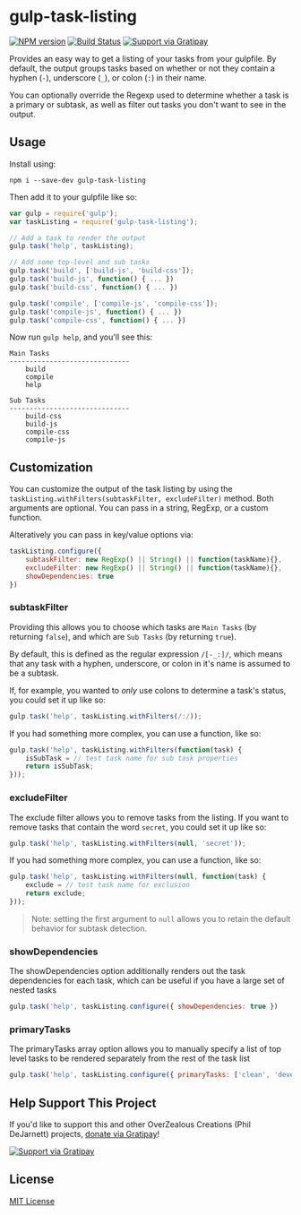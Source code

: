 # gulp-task-listing

[![NPM version][npm-image]][npm-url] [![Build Status][travis-image]][travis-url] [![Support via Gratipay][gratipay-image]][gratipay-url]

Provides an easy way to get a listing of your tasks from your gulpfile.  By default, the output groups tasks based on whether or not they contain a hyphen (`-`), underscore (`_`), or colon (`:`) in their name.

You can optionally override the Regexp used to determine whether a task is a primary or subtask, as well as filter out tasks you don't want to see in the output.

## Usage

Install using:

    npm i --save-dev gulp-task-listing

Then add it to your gulpfile like so:

```js
var gulp = require('gulp');
var taskListing = require('gulp-task-listing');

// Add a task to render the output
gulp.task('help', taskListing);

// Add some top-level and sub tasks
gulp.task('build', ['build-js', 'build-css']);
gulp.task('build-js', function() { ... })
gulp.task('build-css', function() { ... })

gulp.task('compile', ['compile-js', 'compile-css']);
gulp.task('compile-js', function() { ... })
gulp.task('compile-css', function() { ... })
```

Now run `gulp help`, and you'll see this:

```plain
Main Tasks
------------------------------
    build
    compile
    help

Sub Tasks
------------------------------
    build-css
    build-js
    compile-css
    compile-js
```

## Customization

You can customize the output of the task listing by using the `taskListing.withFilters(subtaskFilter, excludeFilter)` method.  Both arguments are optional.  You can pass in a string, RegExp, or a custom function.

Alteratively you can pass in key/value options via:
```js
taskListing.configure({
    subtaskFilter: new RegExp() || String() || function(taskName){},
    excludeFilter: new RegExp() || String() || function(taskName){},
    showDependencies: true
})
```

### subtaskFilter

Providing this allows you to choose which tasks are `Main Tasks` (by returning `false`), and which are `Sub Tasks` (by returning `true`).

By default, this is defined as the regular expression `/[-_:]/`, which means that any task with a hyphen, underscore, or colon in it's name is assumed to be a subtask.

If, for example, you wanted to *only* use colons to determine a task's status, you could set it up like so:

```js
gulp.task('help', taskListing.withFilters(/:/));
```

If you had something more complex, you can use a function, like so:

```js
gulp.task('help', taskListing.withFilters(function(task) {
	isSubTask = // test task name for sub task properties
	return isSubTask;
}));
```

### excludeFilter

The exclude filter allows you to remove tasks from the listing.  If you want to remove tasks that contain the word `secret`, you could set it up like so:

```js
gulp.task('help', taskListing.withFilters(null, 'secret'));
```

If you had something more complex, you can use a function, like so:

```js
gulp.task('help', taskListing.withFilters(null, function(task) {
	exclude = // test task name for exclusion
	return exclude;
}));
```

> Note: setting the first argument to `null` allows you to retain the default behavior for subtask detection.

### showDependencies

The showDependencies option additionally renders out the task dependencies for each task,
which can be useful if you have a large set of nested tasks

```js
gulp.task('help', taskListing.configure({ showDependencies: true })
```

### primaryTasks

The primaryTasks array option allows you to manually specify a list of top level tasks 
to be rendered separately from the rest of the task list

```js
gulp.task('help', taskListing.configure({ primaryTasks: ['clean', 'development', 'staging', 'production', 'watch'] })
```



## Help Support This Project

If you'd like to support this and other OverZealous Creations (Phil DeJarnett) projects, [donate via Gratipay][gratipay-url]!

[![Support via Gratipay][gratipay-image]][gratipay-url]

## License

[MIT License](http://en.wikipedia.org/wiki/MIT_License)

[npm-url]: https://npmjs.org/package/gulp-task-listing
[npm-image]: https://badge.fury.io/js/gulp-task-listing.png

[travis-url]: http://travis-ci.org/OverZealous/gulp-task-listing
[travis-image]: https://secure.travis-ci.org/OverZealous/gulp-task-listing.png?branch=master

[gratipay-url]: https://www.gratipay.com/OverZealous/
[gratipay-image]: https://img.shields.io/gratipay/OverZealous.svg
